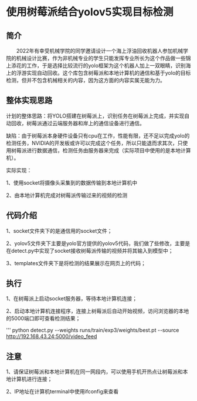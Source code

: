 # 使用树莓派结合yolov5实现目标检测

## 简介
&emsp;&emsp;2022年有幸受机械学院的同学邀请设计一个海上浮油回收机器人参加机械学院的机械设计比赛，作为非机械专业的学生只能发挥专业所长为这个作品做一些锦上添花的工作，于是选择比较流行的yolo框架为这个机器人加上一双眼睛，识别海上的浮游实现自动回收。这个库包含树莓派和本地计算机的通信和基于yolo的目标检测，但并不包含机械相关的内容，因为这方面的内容实属无能为力。

## 整体实现思路

计划的整体思路：将YOLO搭建在树莓派上，识别任务在树莓派上完成，并实现自动回收，树莓派通过云端服务器和岸上的通信设备进行通信。

缺陷：由于树莓派本身硬件设备只有cpu在工作，性能有限，还不足以完成yolo的检测任务，NVIDIA的开发板或许可以完成这个任务，所以只能退而求其次，只使用树莓派进行数据通信，检测任务由服务器来完成（实际项目中使用的是本地计算机）。

实际实现：

1、使用socket将摄像头采集到的数据传输到本地计算机中

2、由本地计算机完成对树莓派传输过来的视频的检测

## 代码介绍

1、socket文件夹下的是通信用的socket文件；

2、yolov5文件夹下主要是yolo官方提供的yolov5代码，我们做了些修改，主要是在detect.py中实现了socket接收树莓派传输的视频并将其输入到模型中；

3、templates文件夹下是将检测的结果展示在网页上的代码；

## 执行

1、在树莓派上启动socket服务器，等待本地计算机连接；

2、启动本地计算机连接程序，连接上树莓派后自动开始视频，访问浏览器的本地的5000端口即可查看检测结果；

'''
python detect.py --weights runs/train/exp3/weights/best.pt --source http://192.168.43.24:5000/video_feed

## 注意

1、请保证树莓派和本地计算机在同一网段内，可以使用手机开热点让树莓派和本地计算机进行连接；

2、IP地址在计算机terminal中使用ifconfig来查看


